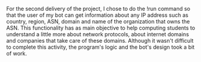 For the second delivery of the project, I chose to do the !run command so that the user of my bot can get information about any IP address such as country, region, ASN, domain and name of the organization that owns the ASN. This functionality has as main objective to help computing students to understand a little more about network protocols, about internet domains and companies that take care of these domains.
Although it wasn't difficult to complete this activity, the program's logic and the bot's design took a bit of work.